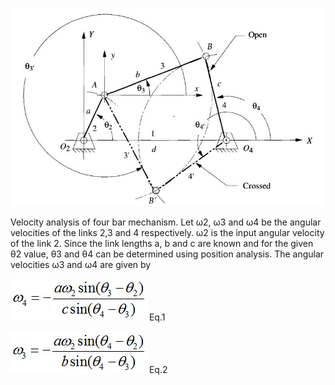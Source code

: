 ![img1](./images/acce1.png)

<p>Velocity analysis of four bar mechanism.
Let ω2, ω3 and ω4 be the angular velocities of the links 2,3 and 4 respectively.
ω2 is the input angular velocity of the link 2. Since the link lengths a, b and c are known and for the given
θ2 value, θ3 and θ4 can be determined using position analysis. The
angular velocities ω3 and ω4 are given by</p>

![img2](./images/eqn1.jpg) Eq.1

![img3](./images/eqn2.jpg) Eq.2
